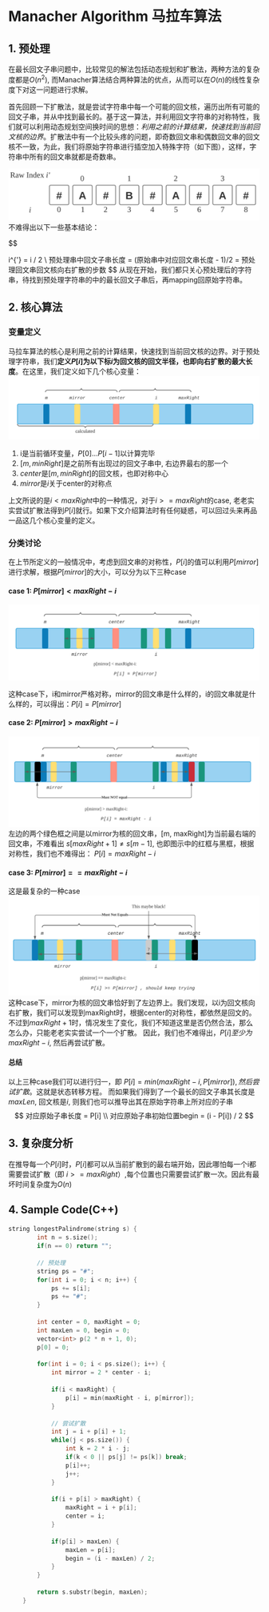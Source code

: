 # Manacher Algorithm 马拉车算法

## 1. 预处理
在最长回文子串问题中，比较常见的解法包括动态规划和扩散法，两种方法的复杂度都是$O(n^2)$, 而Manacher算法结合两种算法的优点，从而可以在$O(n)$的线性复杂度下对这一问题进行求解。

首先回顾一下扩散法，就是尝试字符串中每一个可能的回文核，遍历出所有可能的回文子串，并从中找到最长的。基于这一算法，并利用回文字符串的对称特性，我们就可以利用动态规划空间换时间的思想：*利用之前的计算结果，快速找到当前回文核的边界*。扩散法中有一个比较头疼的问题，即奇数回文串和偶数回文串的回文核不一致，为此，我们将原始字符串进行插空加入特殊字符（如下图），这样，字符串中所有的回文串就都是奇数串。

![预处理](https://raw.githubusercontent.com/Frees0u1/ImageBase/main/img/20210220111552.png)
不难得出以下一些基本结论：

$$

i^{'} = i / 2 \\
预处理串中回文子串长度 = (原始串中对应回文串长度 - 1)/2 = 预处理回文串回文核向右扩散的步数
$$
从现在开始，我们都只关心预处理后的字符串，待找到预处理字符串的中的最长回文子串后，再mapping回原始字符串。

## 2. 核心算法

### 变量定义
马拉车算法的核心是利用之前的计算结果，快速找到当前回文核的边界。对于预处理字符串，我们**定义$P[i]$为以下标$i$为回文核的回文半径，也即向右扩散的最大长度**。在这里，我们定义如下几个核心变量：
![核心变量](https://raw.githubusercontent.com/Frees0u1/ImageBase/main/img/20210220164524.png)

1. i是当前循环变量，$P[0]...P[i-1]$以计算完毕
2. $[m, minRight]$是之前所有出现过的回文子串中, 右边界最右的那一个
3. $center$是$[m, minRight]$的回文核，也即对称中心
4. $mirror$是$i$关于center的对称点

上文所说的是$i < maxRight$中的一种情况，对于$i >= maxRight$的case, 老老实实尝试扩散法得到$P[i]$就行。如果下文介绍算法时有任何疑惑，可以回过头来再品一品这几个核心变量的定义。

### 分类讨论
在上节所定义的一般情况中，考虑到回文串的对称性，$P[i]$的值可以利用$P[mirror]$进行求解，根据$P[mirror]$的大小，可以分为以下三种case
#### case 1: $P[mirror] < maxRight - i$
![case1](https://raw.githubusercontent.com/Frees0u1/ImageBase/main/img/20210220123403.png)

这种case下，i和mirror严格对称，mirror的回文串是什么样的，i的回文串就是什么样的，可以得出：$P[i] = P[mirror]$


#### case 2: $P[mirror] > maxRight - i$
![case2](https://raw.githubusercontent.com/Frees0u1/ImageBase/main/img/20210220164332.png)
左边的两个绿色框之间是以mirror为核的回文串，[m, maxRight]为当前最右端的回文串，不难看出 $s[maxRight+1] \ne s[m-1]$, 也即图示中的红框与黑框，根据对称性，我们也不难得出： $P[i] = maxRight - i$


#### case 3: $P[mirror] == maxRight - i$
这是最复杂的一种case
![case3](https://raw.githubusercontent.com/Frees0u1/ImageBase/main/img/20210220165403.png)
这种case下，mirror为核的回文串恰好到了左边界上。我们发现，以i为回文核向右扩散，我们可以发现到maxRight时，根据center的对称性，都依然是回文的。不过到$maxRight+1$时，情况发生了变化，我们不知道这里是否仍然合法，那么怎么办，只能老老实实尝试一个一个扩散。
因此，我们也不难得出，$P[i] 至少为 maxRight - i$, 然后再尝试扩散。

#### 总结
以上三种case我们可以进行归一，即 $P[i] = min(maxRight - i, P[mirror]), 然后尝试扩散$。这就是状态转移方程。
而如果我们得到了一个最长的回文子串其长度是$maxLen$, 回文核是$i$, 则我们也可以推导出其在原始字符串上所对应的子串
$$
对应原始子串长度 = P[i] \\
对应原始子串初始位置begin = (i - P[i]) / 2
$$


## 3. 复杂度分析
在推导每一个$P[i]$时，$P[i]$都可以从当前扩散到的最右端开始，因此哪怕每一个i都需要尝试扩散（即 $i >= maxRight$）,每个位置也只需要尝试扩散一次。因此有最坏时间复杂度为$O(n)$

## 4. Sample Code(C++)
```cpp
string longestPalindrome(string s) {
        int n = s.size(); 
        if(n == 0) return "";

        // 预处理
        string ps = "#";
        for(int i = 0; i < n; i++) {
            ps += s[i];
            ps += "#";
        }

        int center = 0, maxRight = 0;
        int maxLen = 0, begin = 0; 
        vector<int> p(2 * n + 1, 0);
        p[0] = 0;

        for(int i = 0; i < ps.size(); i++) {
            int mirror = 2 * center - i;
            
            if(i < maxRight) {
                p[i] = min(maxRight - i, p[mirror]);
            }

            // 尝试扩散
            int j = i + p[i] + 1;
            while(j < ps.size()) {
                int k = 2 * i - j;
                if(k < 0 || ps[j] != ps[k]) break;
                p[i]++;
                j++;
            }

            if(i + p[i] > maxRight) {
                maxRight = i + p[i];
                center = i;
            }

            if(p[i] > maxLen) {
                maxLen = p[i];
                begin = (i - maxLen) / 2;
            }
        }

        return s.substr(begin, maxLen);
    }
```